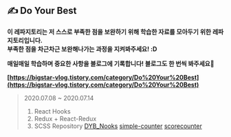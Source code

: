 ## ✍ Do Your Best
**이 레파지토리는 저 스스로 부족한 점을 보완하기 위해 학습한 자료를 모아두기 위한 레파지토리입니다.<br />부족한 점을 차근차근 보완해나가는 과정을 지켜봐주세요! :D**

**매일매일 학습하며 중요한 사항을 블로그에 기록합니다! 블로그도 한 번씩 봐주세요🥰**

**[https://bigstar-vlog.tistory.com/category/Do%20Your%20Best](https://bigstar-vlog.tistory.com/category/Do%20Your%20Best)**
  
>  2020.07.08 ~ 2020.07.14
>  1. React Hooks
>  2. Redux + React-Redux
>  3. SCSS
>  Repository
>  [DYB_Nooks](https://github.com/Bigstar1108/Do_Your_Best/tree/master/DYB_Nooks)
>  [simple-counter](https://github.com/Bigstar1108/Do_Your_Best/tree/master/simple-counter)
>  [scorecounter](https://github.com/Bigstar1108/Do_Your_Best/tree/master/scorecounter)
